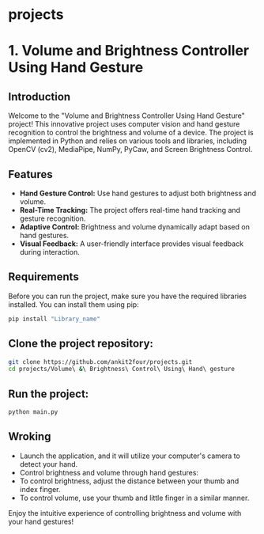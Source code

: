# projects
# 1. Volume and Brightness Controller Using Hand Gesture

## Introduction

Welcome to the "Volume and Brightness Controller Using Hand Gesture" project! This innovative project uses computer vision and hand gesture recognition to control the brightness and volume of a device. The project is implemented in Python and relies on various tools and libraries, including OpenCV (cv2), MediaPipe, NumPy, PyCaw, and Screen Brightness Control.

## Features

- **Hand Gesture Control:** Use hand gestures to adjust both brightness and volume.
- **Real-Time Tracking:** The project offers real-time hand tracking and gesture recognition.
- **Adaptive Control:** Brightness and volume dynamically adapt based on hand gestures.
- **Visual Feedback:** A user-friendly interface provides visual feedback during interaction.

## Requirements

Before you can run the project, make sure you have the required libraries installed. You can install them using pip:

```bash
pip install "Library_name"
```
## Clone the project repository:
```bash
git clone https://github.com/ankit2four/projects.git
cd projects/Volume\ &\ Brightness\ Control\ Using\ Hand\ gesture

```
## Run the project:
```bash
python main.py
```
## Wroking
- Launch the application, and it will utilize your computer's camera to detect your hand.
- Control brightness and volume through hand gestures:
- To control brightness, adjust the distance between your thumb and index finger.
- To control volume, use your thumb and little finger in a similar manner.
  
Enjoy the intuitive experience of controlling brightness and volume with your hand gestures!
